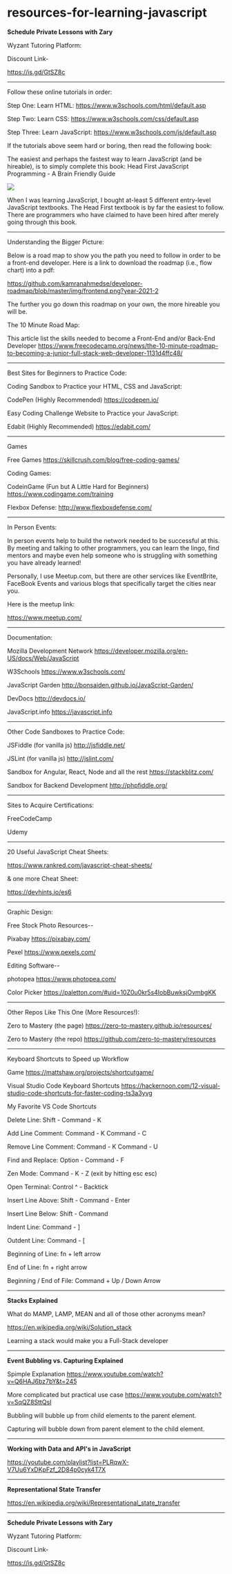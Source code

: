 # resources-for-learning-javascript

**Schedule Private Lessons with Zary**

Wyzant Tutoring Platform:

Discount Link-

https://is.gd/GtSZ8c


*****

Follow these online tutorials in order:

Step One: Learn HTML: https://www.w3schools.com/html/default.asp

Step Two: Learn CSS: https://www.w3schools.com/css/default.asp

Step Three: Learn JavaScript: https://www.w3schools.com/js/default.asp

If the tutorials above seem hard or boring, then read the following book:

The easiest and perhaps the fastest way to learn JavaScript (and be hireable), is to simply complete this book: Head First JavaScript Programming - A Brain Friendly Guide

<img src="https://user-images.githubusercontent.com/56224858/127067914-5d9150cd-fa41-42b8-be75-75377050bae0.jpeg"></img>





When I was learning JavaScript, I bought at-least 5 different entry-level JavaScript textbooks. The Head First textbook is by far the easiest to follow. There are programmers who have claimed to have been hired after merely going through this book.

*****


Understanding the Bigger Picture:

Below is a road map to show you the path you need to follow in order to be a front-end developer. Here is a link to download the roadmap (i.e., flow chart) into a pdf: 

https://github.com/kamranahmedse/developer-roadmap/blob/master/img/frontend.png?year-2021-2 

The further you go down this roadmap on your own, the more hireable you will be. 

The 10 Minute Road Map:

This article list the skills needed to become a Front-End and/or Back-End Developer
https://www.freecodecamp.org/news/the-10-minute-roadmap-to-becoming-a-junior-full-stack-web-developer-1131d4ffc48/

_________________________________

Best Sites for Beginners to Practice Code:

Coding Sandbox to Practice your HTML, CSS and JavaScript:

CodePen (Highly Recommended)
https://codepen.io/

Easy Coding Challenge Website to Practice your JavaScript:

Edabit (Highly Recommended)
https://edabit.com/

________________________________

Games

Free Games
https://skillcrush.com/blog/free-coding-games/

Coding Games:

CodeinGame (Fun but A Little Hard for Beginners)
https://www.codingame.com/training

Flexbox Defense:
http://www.flexboxdefense.com/
_____________________________


In Person Events:

In person events help to build the network needed to be successful at this. By meeting and talking to other programmers, you can learn the lingo, find mentors and maybe even help someone who is struggling with something you have already learned!

Personally, I use Meetup.com, but there are other services like EventBrite, FaceBook Events and various blogs that specifically target the cities near you.

Here is the meetup link:

https://www.meetup.com/

________________________________

Documentation:

Mozilla Development Network
https://developer.mozilla.org/en-US/docs/Web/JavaScript

W3Schools
https://www.w3schools.com/

JavaScript Garden
http://bonsaiden.github.io/JavaScript-Garden/

DevDocs
http://devdocs.io/

JavaScript.info
https://javascript.info


________________________________

Other Code Sandboxes to Practice Code:
 
JSFiddle (for vanilla js)
http://jsfiddle.net/

JSLint (for vanilla js)
http://jslint.com/

Sandbox for Angular, React, Node and all the rest
https://stackblitz.com/

Sandbox for Backend Development
http://phpfiddle.org/
 
________________________________

Sites to Acquire Certifications:

FreeCodeCamp

Udemy

________________________________

20 Useful JavaScript Cheat Sheets:

https://www.rankred.com/javascript-cheat-sheets/

& one more Cheat Sheet:

https://devhints.io/es6
_________________________________

Graphic Design:

Free Stock Photo Resources--

Pixabay
https://pixabay.com/

Pexel
https://www.pexels.com/

Editing Software--

photopea
https://www.photopea.com/

Color Picker
https://paletton.com/#uid=10Z0u0kr5s4IobBuwksjOvmbgKK

_________________________________

Other Repos Like This One (More Resources!):

Zero to Mastery (the page)
https://zero-to-mastery.github.io/resources/

Zero to Mastery (the repo)
https://github.com/zero-to-mastery/resources

_________________________________

Keyboard Shortcuts to Speed up Workflow

Game
https://mattshaw.org/projects/shortcutgame/

Visual Studio Code Keyboard Shortcuts
https://hackernoon.com/12-visual-studio-code-shortcuts-for-faster-coding-ts3a3yvg

My Favorite VS Code Shortcuts

Delete Line: Shift - Command - K

Add Line Comment: Command - K Command - C

Remove Line Comment: Command - K Command - U

Find and Replace: Option - Command - F

Zen Mode: Command - K - Z (exit by hitting esc esc)

Open Terminal: Control ^ - Backtick

Insert Line Above: Shift - Command - Enter

Insert Line Below: Shift - Command

Indent Line: Command - ]

Outdent Line: Command - [

Beginning of Line: fn + left arrow

End of Line: fn + right arrow

Beginning / End of File: Command + Up / Down Arrow

_____________________________________

**Stacks Explained** 

What do MAMP, LAMP, MEAN and all of those other acronyms mean?

https://en.wikipedia.org/wiki/Solution_stack

Learning a stack would make you a Full-Stack developer

_____________________________________

**Event Bubbling vs. Capturing Explained**

Spimple Explanation
https://www.youtube.com/watch?v=Q6HAJ6bz7bY&t=245

More complicated but practical use case
https://www.youtube.com/watch?v=SqQZ8SttQsI

Bubbling will bubble up from child elements to the parent element.

Capturing will bubble down from parent element to the child element.
____________________________________

**Working with Data and API's in JavaScript**

https://youtube.com/playlist?list=PLRqwX-V7Uu6YxDKpFzf_2D84p0cyk4T7X
_____________________________________

**Representational State Transfer**

https://en.wikipedia.org/wiki/Representational_state_transfer

_____________________________________

**Schedule Private Lessons with Zary**

Wyzant Tutoring Platform:

Discount Link-

https://is.gd/GtSZ8c
